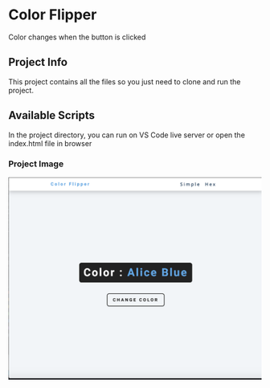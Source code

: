 # Color Flipper

Color changes when the button is clicked

## Project Info

This project contains all the files so you just need to clone and run the project.

## Available Scripts

In the project directory, you can run on VS Code live server or open the index.html file in browser

### Project Image

![](img.png)
